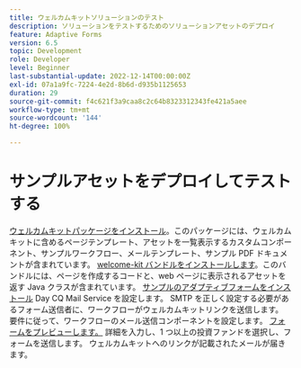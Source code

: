 ```yaml
---
title: ウェルカムキットソリューションのテスト
description: ソリューションをテストするためのソリューションアセットのデプロイ
feature: Adaptive Forms
version: 6.5
topic: Development
role: Developer
level: Beginner
last-substantial-update: 2022-12-14T00:00:00Z
exl-id: 07a1a9fc-7224-4e2d-8b6d-d935b1125653
duration: 29
source-git-commit: f4c621f3a9caa8c2c64b8323312343fe421a5aee
workflow-type: tm+mt
source-wordcount: '144'
ht-degree: 100%

---
```


# サンプルアセットをデプロイしてテストする

[ウェルカムキットパッケージをインストール](assets/welcomekit.zip)。このパッケージには、ウェルカムキットに含めるページテンプレート、アセットを一覧表示するカスタムコンポーネント、サンプルワークフロー、メールテンプレート、サンプル PDF ドキュメントが含まれています。
[welcome-kit バンドルをインストールします](assets/welcomekit.core-1.0.0-SNAPSHOT.jar)。このバンドルには、ページを作成するコードと、web ページに表示されるアセットを返す Java クラスが含まれています。
[サンプルのアダプティブフォームをインストール](assets/account-openeing-form.zip)
Day CQ Mail Service を設定します。 SMTP を正しく設定する必要があるフォーム送信者に、ワークフローがウェルカムキットリンクを送信します。
要件に従って、ワークフローのメール送信コンポーネントを設定します。
[フォームをプレビューします。](http://localhost:4502/content/dam/formsanddocuments/co-operators/accountopeningform/jcr:content?wcmmode=disabled)
詳細を入力し、1 つ以上の投資ファンドを選択し、フォームを送信します。
ウェルカムキットへのリンクが記載されたメールが届きます。
